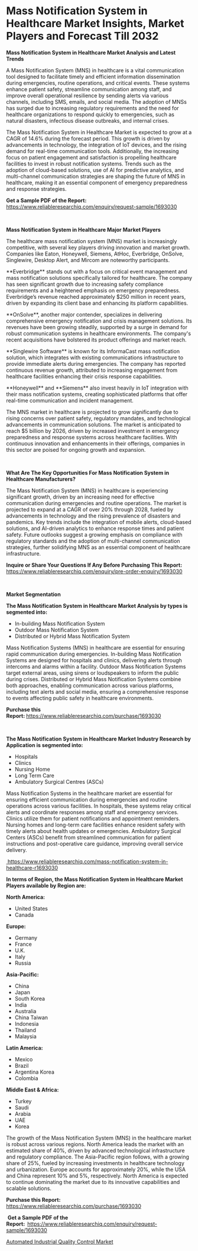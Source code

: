 <p><h1>Mass Notification System in Healthcare Market Insights, Market Players and Forecast Till 2032</h1></p><p><strong>Mass Notification System in Healthcare Market Analysis and Latest Trends</strong></p>
<p><p>A Mass Notification System (MNS) in healthcare is a vital communication tool designed to facilitate timely and efficient information dissemination during emergencies, routine operations, and critical events. These systems enhance patient safety, streamline communication among staff, and improve overall operational resilience by sending alerts via various channels, including SMS, emails, and social media. The adoption of MNSs has surged due to increasing regulatory requirements and the need for healthcare organizations to respond quickly to emergencies, such as natural disasters, infectious disease outbreaks, and internal crises.</p><p>The Mass Notification System in Healthcare Market is expected to grow at a CAGR of 14.6% during the forecast period. This growth is driven by advancements in technology, the integration of IoT devices, and the rising demand for real-time communication tools. Additionally, the increasing focus on patient engagement and satisfaction is propelling healthcare facilities to invest in robust notification systems. Trends such as the adoption of cloud-based solutions, use of AI for predictive analytics, and multi-channel communication strategies are shaping the future of MNS in healthcare, making it an essential component of emergency preparedness and response strategies.</p></p>
<p><strong>Get a Sample PDF of the Report:&nbsp;</strong> <a href="https://www.reliableresearchiq.com/enquiry/request-sample/1693030?utm_campaign=3109&utm_medium=2&utm_source=Github&utm_content=ia&utm_term=10032025&utm_id=mass-notification-system-in-healthcare">https://www.reliableresearchiq.com/enquiry/request-sample/1693030</a></p>
<p>&nbsp;</p>
<p><strong>Mass Notification System in Healthcare Major Market Players</strong></p>
<p><p>The healthcare mass notification system (MNS) market is increasingly competitive, with several key players driving innovation and market growth. Companies like Eaton, Honeywell, Siemens, AtHoc, Everbridge, OnSolve, Singlewire, Desktop Alert, and Mircom are noteworthy participants.</p><p>**Everbridge** stands out with a focus on critical event management and mass notification solutions specifically tailored for healthcare. The company has seen significant growth due to increasing safety compliance requirements and a heightened emphasis on emergency preparedness. Everbridge’s revenue reached approximately $250 million in recent years, driven by expanding its client base and enhancing its platform capabilities.</p><p>**OnSolve**, another major contender, specializes in delivering comprehensive emergency notification and crisis management solutions. Its revenues have been growing steadily, supported by a surge in demand for robust communication systems in healthcare environments. The company's recent acquisitions have bolstered its product offerings and market reach.</p><p>**Singlewire Software** is known for its InformaCast mass notification solution, which integrates with existing communications infrastructure to provide immediate alerts during emergencies. The company has reported continuous revenue growth, attributed to increasing engagement from healthcare facilities enhancing their crisis response capabilities.</p><p>**Honeywell** and **Siemens** also invest heavily in IoT integration with their mass notification systems, creating sophisticated platforms that offer real-time communication and incident management.</p><p>The MNS market in healthcare is projected to grow significantly due to rising concerns over patient safety, regulatory mandates, and technological advancements in communication solutions. The market is anticipated to reach $5 billion by 2026, driven by increased investment in emergency preparedness and response systems across healthcare facilities. With continuous innovation and enhancements in their offerings, companies in this sector are poised for ongoing growth and expansion.</p></p>
<p>&nbsp;</p>
<p><strong>What Are The Key Opportunities For Mass Notification System in Healthcare Manufacturers?</strong></p>
<p><p>The Mass Notification System (MNS) in healthcare is experiencing significant growth, driven by an increasing need for effective communication during emergencies and routine operations. The market is projected to expand at a CAGR of over 20% through 2028, fueled by advancements in technology and the rising prevalence of disasters and pandemics. Key trends include the integration of mobile alerts, cloud-based solutions, and AI-driven analytics to enhance response times and patient safety. Future outlooks suggest a growing emphasis on compliance with regulatory standards and the adoption of multi-channel communication strategies, further solidifying MNS as an essential component of healthcare infrastructure.</p></p>
<p><strong>Inquire or Share Your Questions If Any Before Purchasing This Report:</strong> <a href="https://www.reliableresearchiq.com/enquiry/pre-order-enquiry/1693030?utm_campaign=3109&utm_medium=2&utm_source=Github&utm_content=ia&utm_term=10032025&utm_id=mass-notification-system-in-healthcare">https://www.reliableresearchiq.com/enquiry/pre-order-enquiry/1693030</a></p>
<p>&nbsp;</p>
<p><strong>Market Segmentation</strong></p>
<p><strong>The Mass Notification System in Healthcare Market Analysis by types is segmented into:</strong></p>
<p><ul><li>In-building Mass Notification System</li><li>Outdoor Mass Notification System</li><li>Distributed or Hybrid Mass Notification System</li></ul></p>
<p><p>Mass Notification Systems (MNS) in healthcare are essential for ensuring rapid communication during emergencies. In-building Mass Notification Systems are designed for hospitals and clinics, delivering alerts through intercoms and alarms within a facility. Outdoor Mass Notification Systems target external areas, using sirens or loudspeakers to inform the public during crises. Distributed or Hybrid Mass Notification Systems combine both approaches, enabling communication across various platforms, including text alerts and social media, ensuring a comprehensive response to events affecting public safety in healthcare environments.</p></p>
<p><strong>Purchase this Report:&nbsp;</strong><a href="https://www.reliableresearchiq.com/purchase/1693030?utm_campaign=3109&utm_medium=2&utm_source=Github&utm_content=ia&utm_term=10032025&utm_id=mass-notification-system-in-healthcare">https://www.reliableresearchiq.com/purchase/1693030</a></p>
<p>&nbsp;</p>
<p><strong>The Mass Notification System in Healthcare Market Industry Research by Application is segmented into:</strong></p>
<p><ul><li>Hospitals</li><li>Clinics</li><li>Nursing Home</li><li>Long Term Care</li><li>Ambulatory Surgical Centres (ASCs)</li></ul></p>
<p><p>Mass Notification Systems in the healthcare market are essential for ensuring efficient communication during emergencies and routine operations across various facilities. In hospitals, these systems relay critical alerts and coordinate responses among staff and emergency services. Clinics utilize them for patient notifications and appointment reminders. Nursing homes and long-term care facilities enhance resident safety with timely alerts about health updates or emergencies. Ambulatory Surgical Centers (ASCs) benefit from streamlined communication for patient instructions and post-operative care guidance, improving overall service delivery.</p></p>
<p><a href="https://www.reliableresearchiq.com/mass-notification-system-in-healthcare-r1693030?utm_campaign=3109&utm_medium=2&utm_source=Github&utm_content=ia&utm_term=10032025&utm_id=mass-notification-system-in-healthcare">&nbsp;https://www.reliableresearchiq.com/mass-notification-system-in-healthcare-r1693030</a></p>
<p><strong>In terms of Region, the Mass Notification System in Healthcare Market Players available by Region are:</strong></p>
<p>
    <p> <strong> North America: </strong>
        <ul>
            <li>United States</li>
            <li>Canada</li>
        </ul>
        </p> 
    <p> <strong> Europe: </strong>
        <ul>
            <li>Germany</li>
            <li>France</li>
            <li>U.K.</li>
            <li>Italy</li>
            <li>Russia</li>
        </ul>
        </p> 
    <p> <strong> Asia-Pacific: </strong>
        <ul>
            <li>China</li>
            <li>Japan</li>
            <li>South Korea</li>
            <li>India</li>
            <li>Australia</li>
            <li>China Taiwan</li>
            <li>Indonesia</li>
            <li>Thailand</li>
            <li>Malaysia</li>
        </ul>
        </p> 
    <p> <strong> Latin America: </strong>
        <ul>
            <li>Mexico</li>
            <li>Brazil</li>
            <li>Argentina Korea</li>
            <li>Colombia</li>
        </ul>
        </p> 
    <p> <strong> Middle East & Africa: </strong>
        <ul>
            <li>Turkey</li>
            <li>Saudi</li>
            <li>Arabia</li>
            <li>UAE</li>
            <li>Korea</li>
        </ul>
    </p>
    </p>
<p><p>The growth of the Mass Notification System (MNS) in the healthcare market is robust across various regions. North America leads the market with an estimated share of 40%, driven by advanced technological infrastructure and regulatory compliance. The Asia-Pacific region follows, with a growing share of 25%, fueled by increasing investments in healthcare technology and urbanization. Europe accounts for approximately 20%, while the USA and China represent 10% and 5%, respectively. North America is expected to continue dominating the market due to its innovative capabilities and scalable solutions.</p></p>
<p><strong>Purchase this Report: </strong><a href="https://www.reliableresearchiq.com/purchase/1693030?utm_campaign=3109&utm_medium=2&utm_source=Github&utm_content=ia&utm_term=10032025&utm_id=mass-notification-system-in-healthcare">https://www.reliableresearchiq.com/purchase/1693030</a></p>
<p>&nbsp;<strong>Get a Sample PDF of the Report:&nbsp;&nbsp;</strong><a href="https://www.reliableresearchiq.com/enquiry/request-sample/1693030?utm_campaign=3109&utm_medium=2&utm_source=Github&utm_content=ia&utm_term=10032025&utm_id=mass-notification-system-in-healthcare">https://www.reliableresearchiq.com/enquiry/request-sample/1693030</a></p>
<p><strong></strong></p>
<p><p><a href="https://github.com/boysabotzoc/Market-Research-Report-List-1/blob/main/automated-industrial-quality-control-market.md?utm_campaign=3109&utm_medium=2&utm_source=Github&utm_content=ia&utm_term=10032025&utm_id=mass-notification-system-in-healthcare">Automated Industrial Quality Control Market</a></p></p>